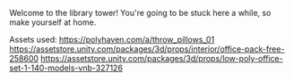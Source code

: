 Welcome to the library tower! You're going to be stuck here a while, so make yourself at home.


Assets used:
https://polyhaven.com/a/throw_pillows_01
https://assetstore.unity.com/packages/3d/props/interior/office-pack-free-258600
https://assetstore.unity.com/packages/3d/props/low-poly-office-set-1-140-models-vnb-327126
